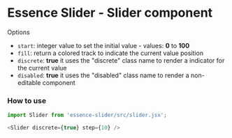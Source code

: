 # Essence Slider - Slider component

Options
- `start`: integer value to set the initial value - values: **0** to **100**
- `fill`: return a colored track to indicate the current value position
- `discrete`: **true** it uses the "discrete" class name to render a indicator for the current value
- `disabled`: **true** it uses the "disabled" class name to render a non-editable component

### How to use
```js
import Slider from 'essence-slider/src/slider.jsx';

<Slider discrete={true} step={10} />
```